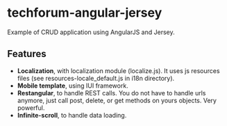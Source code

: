 techforum-angular-jersey
========================

Example of CRUD application using AngularJS and Jersey.

## Features

 - **Localization**, with localization module (localize.js). It uses js resources files (see resources-locale_default.js in i18n directory).
 - **Mobile template**, using IUI framework.
 - **Restangular**, to handle REST calls. You do not have to handle urls anymore, just call post, delete, or get methods on yours objects. Very powerful.
 - **Infinite-scroll**, to handle data loading.
 
